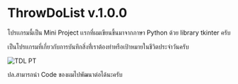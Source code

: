 # ThrowDoList v.1.0.0

โปรเเกรมนี้เป็น Mini Project เเรกที่ผมเขียนขึ้นมาจากภาษา Python ด้วย library tkinter ครับ 

เป็นโปรเเกรมที่เกี่ยวกับการบันทึกสิ่งที่่เราต้องทำหรือเป้าหมายในชีวิตประจำวันครับ

![TDL PT](https://github.com/Thr0wb4ck/ThrowDoList-1.0.0/assets/73328618/305e0e7b-26ba-473a-8d74-6672e2893c62)



ปล.สามารถนำ Code ของผมไปพัฒนาต่อได้นะครับ 



